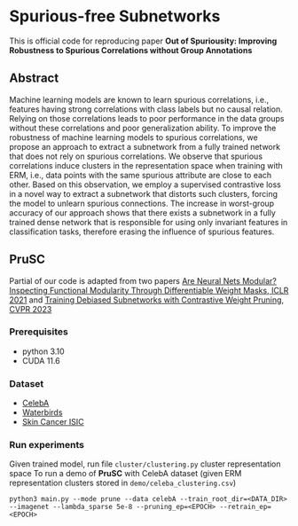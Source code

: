 # Spurious-free Subnetworks
This is official code for reproducing paper **Out of Spuriousity: Improving Robustness to Spurious Correlations without Group Annotations**

## Abstract
Machine learning models are known to learn spurious correlations, i.e., features having strong correlations with class labels but no causal relation. Relying on those correlations leads to poor performance in the data groups without these correlations and poor generalization ability. To improve the robustness of machine learning models to spurious correlations, we propose an approach to extract a subnetwork from a fully trained network that does not rely on spurious correlations. We observe that spurious correlations induce clusters in the representation space when training with ERM, i.e., data points with the same spurious attribute are close to each other. Based on this observation, we employ a supervised contrastive loss in a novel way to extract a subnetwork that distorts such clusters, forcing the model to unlearn spurious connections. The increase in worst-group accuracy of our approach shows that there exists a subnetwork in a fully trained dense network that is responsible for using only invariant features in classification tasks, therefore erasing the influence of spurious features.

## PruSC
Partial of our code is adapted from two papers [Are Neural Nets Modular? Inspecting Functional Modularity Through Differentiable Weight Masks, ICLR 2021](https://github.com/RobertCsordas/modules) and [Training Debiased Subnetworks with Contrastive Weight Pruning, CVPR 2023](https://github.com/geonyeong-park/DCWP)
### Prerequisites
- python 3.10
- CUDA 11.6

### Dataset
- [CelebA](https://www.kaggle.com/datasets/jessicali9530/celeba-dataset)
- [Waterbirds](http://worksheets.codalab.org/rest/bundles/0x505056d5cdea4e4eaa0e242cbfe2daa4/contents/blob/)
- [Skin Cancer ISIC](https://www.isic-archive.com)

### Run experiments
Given trained model, run file `cluster/clustering.py` cluster representation space
To run a demo of **PruSC** with CelebA dataset (given ERM representation clusters stored in `demo/celeba_clustering.csv`)

`python3 main.py --mode prune --data celebA --train_root_dir=<DATA_DIR> --imagenet --lambda_sparse 5e-8 --pruning_ep=<EPOCH> --retrain_ep=<EPOCH>`
